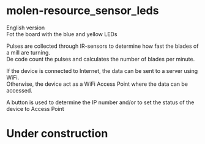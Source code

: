 # molen-resource_sensor_leds

English version<br>
Fot the board with the blue and yellow LEDs<br>

Pulses are collected through IR-sensors to determine how fast the blades of a mill are turning.<br>
De code count the pulses and calculates the number of blades per minute.

If the device is connected to Internet, the data can be sent to a server using WiFi.<br>
Otherwise, the device act as a WiFi Access Point where the data can be accessed.<br>

A button is used to determine the IP number and/or to set the status of the device to Access Point<br>

# Under construction
